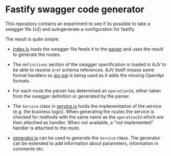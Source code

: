 # Fastify swagger code generator

This repository contains an experiment to see if its possible to take a swagger file (v2) and autogenerate a configuration for fastify.

The result is quite simple:

* [index.js](index.js) loads the swagger file feeds it to the [parser](parserv2.js) and uses the result to generate the routes.

* The `definitions` section of the swagger specification is loaded in AJV to be able to resolve `$ref` schema references. AJV itself misses some format handlers so [ajv-oai](https://www.npmjs.com/package/ajv-oai) is being used as it adds the missing OpenApi formats.

* For each route the parser has determined an `operationId`, either taken from the swagger definition or generated by the parser.

* The `Service` class in [service.js](service.js) holds the implementation of the service (e.g. the business logic). When generating the routes the service is checked for methods with the same name as the `operationId` which are then attached as handler. When not available, a "not implemented" handler is attached to the route.

* [generator.js](generator.js) can be used to generate the `Service` class. The generator can be extended to add information about parameters, information in comments etc.
